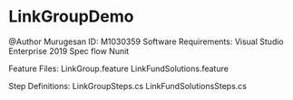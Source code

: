 # LinkGroupDemo
@Author Murugesan
       ID: M1030359
Software Requirements:
  Visual Studio Enterprise 2019
  Spec flow
  Nunit
  
 Feature Files: 
    LinkGroup.feature
    LinkFundSolutions.feature
    
    
  Step Definitions:
    LinkGroupSteps.cs
    LinkFundSolutionsSteps.cs
    
    
  
                 
